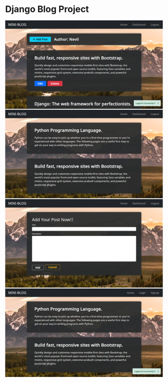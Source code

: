 # Django Blog Project

<img src="https://github.com/Nevilkumar/Django_Mini_Blog/blob/main/Readme_images/1.png" />

<img src="https://github.com/Nevilkumar/Django_Mini_Blog/blob/main/Readme_images/2.png" />

<img src="https://github.com/Nevilkumar/Django_Mini_Blog/blob/main/Readme_images/3.png" />

<img src="https://github.com/Nevilkumar/Django_Mini_Blog/blob/main/Readme_images/4.png" />
